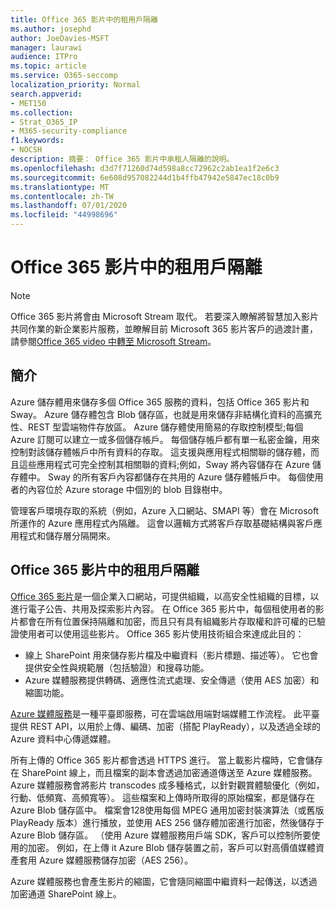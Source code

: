 ```yaml
---
title: Office 365 影片中的租用戶隔離
ms.author: josephd
author: JoeDavies-MSFT
manager: laurawi
audience: ITPro
ms.topic: article
ms.service: O365-seccomp
localization_priority: Normal
search.appverid:
- MET150
ms.collection:
- Strat_O365_IP
- M365-security-compliance
f1.keywords:
- NOCSH
description: 摘要： Office 365 影片中承租人隔離的說明。
ms.openlocfilehash: d3d7f71260d74d598a8cc72962c2ab1ea1f2e6c3
ms.sourcegitcommit: 6e608d957082244d1b4ffb47942e5847ec18c0b9
ms.translationtype: MT
ms.contentlocale: zh-TW
ms.lasthandoff: 07/01/2020
ms.locfileid: "44998696"
---
```

# <a name="tenant-isolation-in-office-365-video"></a>Office 365 影片中的租用戶隔離

> [!NOTE]
> Office 365 影片將會由 Microsoft Stream 取代。 若要深入瞭解將智慧加入影片共同作業的新企業影片服務，並瞭解目前 Microsoft 365 影片客戶的過渡計畫，請參閱[Office 365 video 中轉至 Microsoft Stream](https://docs.microsoft.com/stream/migrate-from-office-365)。

## <a name="introduction"></a>簡介

Azure 儲存體用來儲存多個 Office 365 服務的資料，包括 Office 365 影片和 Sway。 Azure 儲存體包含 Blob 儲存區，也就是用來儲存非結構化資料的高擴充性、REST 型雲端物件存放區。 Azure 儲存體使用簡易的存取控制模型;每個 Azure 訂閱可以建立一或多個儲存帳戶。 每個儲存帳戶都有單一私密金鑰，用來控制對該儲存體帳戶中所有資料的存取。 這支援與應用程式相關聯的儲存體，而且這些應用程式可完全控制其相關聯的資料;例如，Sway 將內容儲存在 Azure 儲存體中。 Sway 的所有客戶內容都儲存在共用的 Azure 儲存體帳戶中。 每個使用者的內容位於 Azure storage 中個別的 blob 目錄樹中。

管理客戶環境存取的系統（例如，Azure 入口網站、SMAPI 等）會在 Microsoft 所運作的 Azure 應用程式內隔離。 這會以邏輯方式將客戶存取基礎結構與客戶應用程式和儲存層分隔開來。

## <a name="tenant-isolation-in-office-365-video"></a>Office 365 影片中的租用戶隔離

[Office 365 影片](https://support.office.com/article/Meet-Office-365-Video-ca1cc1a9-a615-46e1-b6a3-40dbd99939a6)是一個企業入口網站，可提供組織，以高安全性組織的目標，以進行電子公告、共用及探索影片內容。 在 Office 365 影片中，每個租使用者的影片都會在所有位置保持隔離和加密，而且只有具有組織影片存取權和許可權的已驗證使用者可以使用這些影片。 Office 365 影片使用技術組合來達成此目的：

- 線上 SharePoint 用來儲存影片檔及中繼資料（影片標題、描述等）。 它也會提供安全性與規範層（包括驗證）和搜尋功能。
- Azure 媒體服務提供轉碼、適應性流式處理、安全傳遞（使用 AES 加密）和縮圖功能。

[Azure 媒體服務](https://azure.microsoft.com/services/media-services/)是一種平臺即服務，可在雲端啟用端對端媒體工作流程。 此平臺提供 REST API，以用於上傳、編碼、加密（搭配 PlayReady），以及透過全球的 Azure 資料中心傳遞媒體。

所有上傳的 Office 365 影片都會透過 HTTPS 進行。 當上載影片檔時，它會儲存在 SharePoint 線上，而且檔案的副本會透過加密通道傳送至 Azure 媒體服務。 Azure 媒體服務會將影片 transcodes 成多種格式，以針對觀賞體驗優化（例如，行動、低頻寬、高頻寬等）。 這些檔案和上傳時所取得的原始檔案，都是儲存在 Azure Blob 儲存區中。 檔案會128使用每個 MPEG 通用加密封裝演算法（或舊版 PlayReady 版本）進行播放，並使用 AES 256 儲存體加密進行加密，然後儲存于 Azure Blob 儲存區。 （使用 Azure 媒體服務用戶端 SDK，客戶可以控制所要使用的加密。 例如，在上傳 it Azure Blob 儲存裝置之前，客戶可以對高價值媒體資產套用 Azure 媒體服務儲存加密（AES 256）。

Azure 媒體服務也會產生影片的縮圖，它會隨同縮圖中繼資料一起傳送，以透過加密通道 SharePoint 線上。
